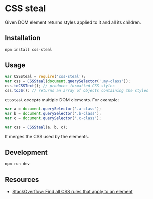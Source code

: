 # CSS steal

Given DOM element returns styles applied to it and all its children.

## Installation

```js
npm install css-steal
```

## Usage

```js
var CSSSteal = require('css-steal');
var css = CSSSteal(document.querySelector('.my-class'));
css.toCSSText(); // produces formatted CSS styles
css.toJS(): // returns an array of objects containing the styles
```

`CSSSteal` accepts multiple DOM elements. For example:

```js
var a = document.querySelector('.a-class');
var b = document.querySelector('.b-class');
var c = document.querySelector('.c-class');

var css = CSSSteal(a, b, c);
```
It merges the CSS used by the elements.

## Development

```js
npm run dev
```

## Resources

* [StackOverflow: Find all CSS rules that apply to an element](http://stackoverflow.com/questions/2952667/find-all-css-rules-that-apply-to-an-element)
